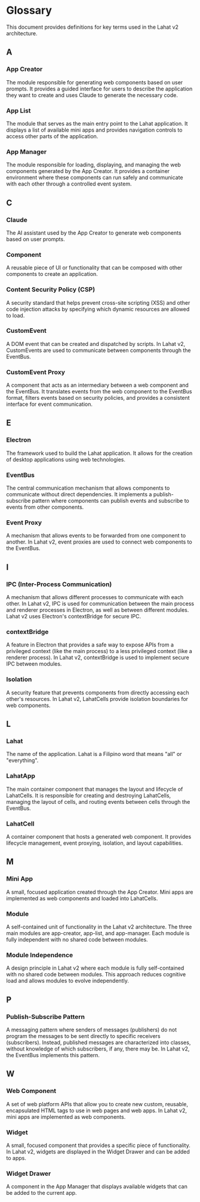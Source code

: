 # Glossary

This document provides definitions for key terms used in the Lahat v2 architecture.

## A

### App Creator
The module responsible for generating web components based on user prompts. It provides a guided interface for users to describe the application they want to create and uses Claude to generate the necessary code.

### App List
The module that serves as the main entry point to the Lahat application. It displays a list of available mini apps and provides navigation controls to access other parts of the application.

### App Manager
The module responsible for loading, displaying, and managing the web components generated by the App Creator. It provides a container environment where these components can run safely and communicate with each other through a controlled event system.

## C

### Claude
The AI assistant used by the App Creator to generate web components based on user prompts.

### Component
A reusable piece of UI or functionality that can be composed with other components to create an application.

### Content Security Policy (CSP)
A security standard that helps prevent cross-site scripting (XSS) and other code injection attacks by specifying which dynamic resources are allowed to load.

### CustomEvent
A DOM event that can be created and dispatched by scripts. In Lahat v2, CustomEvents are used to communicate between components through the EventBus.

### CustomEvent Proxy
A component that acts as an intermediary between a web component and the EventBus. It translates events from the web component to the EventBus format, filters events based on security policies, and provides a consistent interface for event communication.

## E

### Electron
The framework used to build the Lahat application. It allows for the creation of desktop applications using web technologies.

### EventBus
The central communication mechanism that allows components to communicate without direct dependencies. It implements a publish-subscribe pattern where components can publish events and subscribe to events from other components.

### Event Proxy
A mechanism that allows events to be forwarded from one component to another. In Lahat v2, event proxies are used to connect web components to the EventBus.

## I

### IPC (Inter-Process Communication)
A mechanism that allows different processes to communicate with each other. In Lahat v2, IPC is used for communication between the main process and renderer processes in Electron, as well as between different modules. Lahat v2 uses Electron's contextBridge for secure IPC.

### contextBridge
A feature in Electron that provides a safe way to expose APIs from a privileged context (like the main process) to a less privileged context (like a renderer process). In Lahat v2, contextBridge is used to implement secure IPC between modules.

### Isolation
A security feature that prevents components from directly accessing each other's resources. In Lahat v2, LahatCells provide isolation boundaries for web components.

## L

### Lahat
The name of the application. Lahat is a Filipino word that means "all" or "everything".

### LahatApp
The main container component that manages the layout and lifecycle of LahatCells. It is responsible for creating and destroying LahatCells, managing the layout of cells, and routing events between cells through the EventBus.

### LahatCell
A container component that hosts a generated web component. It provides lifecycle management, event proxying, isolation, and layout capabilities.

## M

### Mini App
A small, focused application created through the App Creator. Mini apps are implemented as web components and loaded into LahatCells.

### Module
A self-contained unit of functionality in the Lahat v2 architecture. The three main modules are app-creator, app-list, and app-manager. Each module is fully independent with no shared code between modules.

### Module Independence
A design principle in Lahat v2 where each module is fully self-contained with no shared code between modules. This approach reduces cognitive load and allows modules to evolve independently.

## P

### Publish-Subscribe Pattern
A messaging pattern where senders of messages (publishers) do not program the messages to be sent directly to specific receivers (subscribers). Instead, published messages are characterized into classes, without knowledge of which subscribers, if any, there may be. In Lahat v2, the EventBus implements this pattern.

## W

### Web Component
A set of web platform APIs that allow you to create new custom, reusable, encapsulated HTML tags to use in web pages and web apps. In Lahat v2, mini apps are implemented as web components.

### Widget
A small, focused component that provides a specific piece of functionality. In Lahat v2, widgets are displayed in the Widget Drawer and can be added to apps.

### Widget Drawer
A component in the App Manager that displays available widgets that can be added to the current app.
